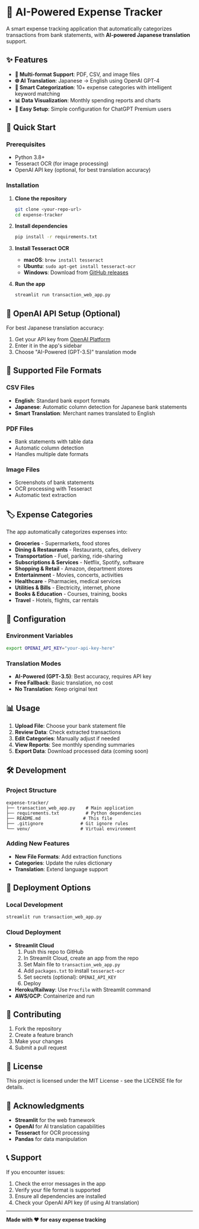 # 🤖 AI-Powered Expense Tracker

A smart expense tracking application that automatically categorizes transactions from bank statements, with **AI-powered Japanese translation** support.

## ✨ Features

- **📄 Multi-format Support**: PDF, CSV, and image files
- **🌐 AI Translation**: Japanese → English using OpenAI GPT-4
- **🧠 Smart Categorization**: 10+ expense categories with intelligent keyword matching
- **📊 Data Visualization**: Monthly spending reports and charts
- **🔧 Easy Setup**: Simple configuration for ChatGPT Premium users

## 🚀 Quick Start

### Prerequisites
- Python 3.8+
- Tesseract OCR (for image processing)
- OpenAI API key (optional, for best translation accuracy)

### Installation

1. **Clone the repository**
   ```bash
   git clone <your-repo-url>
   cd expense-tracker
   ```

2. **Install dependencies**
   ```bash
   pip install -r requirements.txt
   ```

3. **Install Tesseract OCR**
   - **macOS**: `brew install tesseract`
   - **Ubuntu**: `sudo apt-get install tesseract-ocr`
   - **Windows**: Download from [GitHub releases](https://github.com/UB-Mannheim/tesseract/wiki)

4. **Run the app**
   ```bash
   streamlit run transaction_web_app.py
   ```

## 🔑 OpenAI API Setup (Optional)

For best Japanese translation accuracy:

1. Get your API key from [OpenAI Platform](https://platform.openai.com/api-keys)
2. Enter it in the app's sidebar
3. Choose "AI-Powered (GPT-3.5)" translation mode

## 📁 Supported File Formats

### CSV Files
- **English**: Standard bank export formats
- **Japanese**: Automatic column detection for Japanese bank statements
- **Smart Translation**: Merchant names translated to English

### PDF Files
- Bank statements with table data
- Automatic column detection
- Handles multiple date formats

### Image Files
- Screenshots of bank statements
- OCR processing with Tesseract
- Automatic text extraction

## 🏷️ Expense Categories

The app automatically categorizes expenses into:
- **Groceries** - Supermarkets, food stores
- **Dining & Restaurants** - Restaurants, cafes, delivery
- **Transportation** - Fuel, parking, ride-sharing
- **Subscriptions & Services** - Netflix, Spotify, software
- **Shopping & Retail** - Amazon, department stores
- **Entertainment** - Movies, concerts, activities
- **Healthcare** - Pharmacies, medical services
- **Utilities & Bills** - Electricity, internet, phone
- **Books & Education** - Courses, training, books
- **Travel** - Hotels, flights, car rentals

## 🔧 Configuration

### Environment Variables
```bash
export OPENAI_API_KEY="your-api-key-here"
```

### Translation Modes
- **AI-Powered (GPT-3.5)**: Best accuracy, requires API key
- **Free Fallback**: Basic translation, no cost
- **No Translation**: Keep original text

## 📊 Usage

1. **Upload File**: Choose your bank statement file
2. **Review Data**: Check extracted transactions
3. **Edit Categories**: Manually adjust if needed
4. **View Reports**: See monthly spending summaries
5. **Export Data**: Download processed data (coming soon)

## 🛠️ Development

### Project Structure
```
expense-tracker/
├── transaction_web_app.py    # Main application
├── requirements.txt          # Python dependencies
├── README.md                # This file
├── .gitignore              # Git ignore rules
└── venv/                   # Virtual environment
```

### Adding New Features
- **New File Formats**: Add extraction functions
- **Categories**: Update the rules dictionary
- **Translation**: Extend language support

## 🚀 Deployment Options

### Local Development
```bash
streamlit run transaction_web_app.py
```

### Cloud Deployment
- **Streamlit Cloud**
  1. Push this repo to GitHub
  2. In Streamlit Cloud, create an app from the repo
  3. Set Main file to `transaction_web_app.py`
  4. Add `packages.txt` to install `tesseract-ocr`
  5. Set secrets (optional): `OPENAI_API_KEY`
  6. Deploy
- **Heroku/Railway**: Use `Procfile` with Streamlit command
- **AWS/GCP**: Containerize and run

## 🤝 Contributing

1. Fork the repository
2. Create a feature branch
3. Make your changes
4. Submit a pull request

## 📝 License

This project is licensed under the MIT License - see the LICENSE file for details.

## 🙏 Acknowledgments

- **Streamlit** for the web framework
- **OpenAI** for AI translation capabilities
- **Tesseract** for OCR processing
- **Pandas** for data manipulation

## 📞 Support

If you encounter issues:
1. Check the error messages in the app
2. Verify your file format is supported
3. Ensure all dependencies are installed
4. Check your OpenAI API key (if using AI translation)

---

**Made with ❤️ for easy expense tracking**
